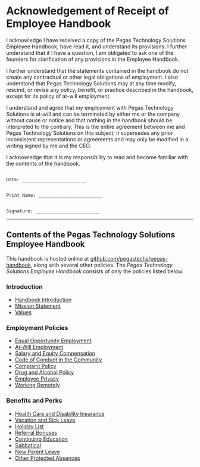 # Acknowledgement of Receipt of Employee Handbook

I acknowledge I have received a copy of the Pegas Technology Solutions Employee Handbook, have read it, and understand its provisions.  I further understand that if I have a question, I am obligated to ask one of the founders for clarification of any provisions in the Employee Handbook.

I further understand that the statements contained in the handbook do not create any contractual or other legal obligations of employment.  I also understand that Pegas Technology Solutions may at any time modify, rescind, or revise any policy, benefit, or practice described in the handbook, except for its policy of at-will employment.


I understand and agree that my employment with Pegas Technology Solutions is at-will and can be terminated by either me or the company without cause or notice and that nothing in the handbook should be interpreted to the contrary.  This is the entire agreement between me and Pegas Technology Solutions on this subject; it supersedes any prior inconsistent representations or agreements and may only be modified in a writing signed by me and the CEO.


I acknowledge that it is my responsibility to read and become familiar with the contents of the handbook.



```

Date: ________________________


Print Name: ________________________


Signature: ________________________

```

***


## Contents of the Pegas Technology Solutions Employee Handbook
This handbook is hosted online at [github.com/pegastechs/pegas-handbook](https://github.com/pegastechs/pegas-handbook), along with several other policies. The *Pegas Technology Solutions Employee Handbook* consists of only the policies listed below.

### Introduction
* [Handbook Introduction](https://github.com/pegastechs/pegas-handbook/blob/master/Hiring%20Documents/Handbook%20Introduction.md)
* [Mission Statement](https://github.com/pegastechs/pegas-handbook/blob/master/Mission%20Statement.md)
* [Values](https://github.com/pegastechs/pegas-handbook/blob/master/Values.md)

### Employment Policies
* [Equal Opportunity Employment](https://github.com/pegastechs/pegas-handbook/blob/master/Employment%20Policies/Equal%20Opportunity%20Employment.md)
* [At-Will Employment](https://github.com/pegastechs/pegas-handbook/blob/master/Employment%20Policies/At-Will%20Employment.md)
* [Salary and Equity Compensation](https://github.com/pegastechs/pegas-handbook/blob/master/Employment%20Policies/Salary%20and%20Equity%20Compensation.md)
* [Code of Conduct in the Community](https://github.com/pegastechs/pegas-handbook/blob/master/Employment%20Policies/Code%20of%20Conduct%20in%20the%20Community.md)
* [Complaint Policy](https://github.com/pegastechs/pegas-handbook/blob/master/Employment%20Policies/Complaint%20Policy.md)
* [Drug and Alcohol Policy](https://github.com/pegastechs/pegas-handbook/blob/master/Employment%20Policies/Drug%20and%20Alcohol%20Policy.md)
* [Employee Privacy](https://github.com/pegastechs/pegas-handbook/blob/master/Employment%20Policies/Employee%20Privacy.md)
* [Working Remotely](https://github.com/pegastechs/pegas-handbook/blob/master/Employment%20Policies/Working%20Remotely.md)

### Benefits and Perks
* [Health Care and Disability Insurance](https://github.com/pegastechs/pegas-handbook/blob/master/Benefits%20and%20Perks/Healthcare%20and%20Disability%20Insurance.md)
* [Vacation and Sick Leave](https://github.com/pegastechs/pegas-handbook/blob/master/Benefits%20and%20Perks/Vacation%20and%20Sick%20Leave.md)
* [Holiday List](https://github.com/pegastechs/pegas-handbook/blob/master/Benefits%20and%20Perks/Holiday%20List.md)
* [Referral Bonuses](https://github.com/pegastechs/pegas-handbook/blob/master/Benefits%20and%20Perks/Referral%20Bonuses.md)
* [Continuing Education](https://github.com/pegastechs/pegas-handbook/blob/master/Benefits%20and%20Perks/Continuing%20Education.md)
* [Sabbatical](https://github.com/pegastechs/pegas-handbook/blob/master/Benefits%20and%20Perks/Sabbatical.md)
* [New Parent Leave](https://github.com/pegastechs/pegas-handbook/blob/master/Benefits%20and%20Perks/New%20Parent%20Leave.md)
* [Other Protected Absences](https://github.com/pegastechs/pegas-handbook/blob/master/Benefits%20and%20Perks/Other%20Protected%20Absences.md)
